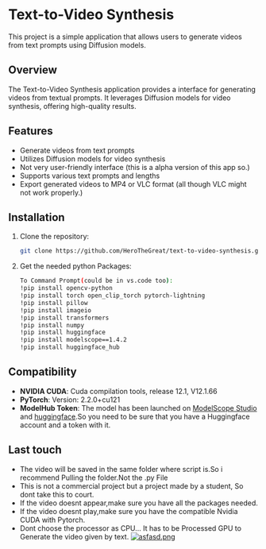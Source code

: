 # Text-to-Video Synthesis

This project is a simple application that allows users to generate videos from text prompts using Diffusion models.

## Overview

The Text-to-Video Synthesis application provides a interface for generating videos from textual prompts. It leverages Diffusion models for video synthesis, offering high-quality results.

## Features

- Generate videos from text prompts
- Utilizes Diffusion models for video synthesis
- Not very user-friendly interface (this is a alpha version of this app so.)
- Supports various text prompts and lengths
- Export generated videos to MP4 or VLC format (all though VLC might not work properly.)

## Installation

1. Clone the repository:

   ```bash
   git clone https://github.com/HeroTheGreat/text-to-video-synthesis.git
   
2. Get the needed python Packages:

   ```bash
   To Command Prompt(could be in vs.code too):
   !pip install opencv-python
   !pip install torch open_clip_torch pytorch-lightning
   !pip install pillow
   !pip install imageio
   !pip install transformers
   !pip install numpy
   !pip install huggingface
   !pip install modelscope==1.4.2
   !pip install huggingface_hub
   
## Compatibility

- **NVIDIA CUDA**: Cuda compilation tools, release 12.1, V12.1.66
- **PyTorch**: Version: 2.2.0+cu121
- **ModelHub Token**: The model has been launched on [ModelScope Studio](https://modelscope.cn/studios/damo/text-to-video-synthesis/summary) and [huggingface](https://huggingface.co/spaces/damo-vilab/modelscope-text-to-video-synthesis).So you need to be sure that you have a Huggingface account and a token with it.

## Last touch
- The video will be saved in the same folder where script is.So i recommend Pulling the folder.Not the .py File
- This is not a commercial project but a project made by a student, So dont take this to court.
- If the video doesnt appear,make sure you have all the packages needed.
- If the video doesnt play,make sure you have the compatible Nvidia CUDA with Pytorch.
- Dont choose the processor as CPU... It has to be Processed GPU to Generate the video given by text.
[![asfasd.png](https://i.postimg.cc/CKMv5QrT/asfasd.png)](https://postimg.cc/nX5Kw0t0)






